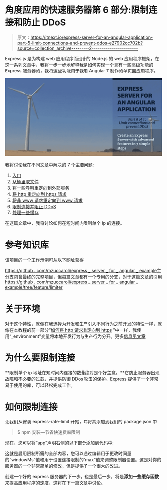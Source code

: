 # 角度应用的快速服务器第 6 部分:限制连接和防止 DDoS

> 原文：<https://itnext.io/express-server-for-an-angular-application-part-5-limit-connections-and-prevent-ddos-e27902cc702b?source=collection_archive---------2----------------------->

Express.js 是为构建 web 应用程序而设计的 Node.js 的 web 应用程序框架，在这一系列文章中，我将一步一步地解释我是如何实现一个具有一些高级功能的 Express 服务器的，我将这些功能用于我用 Angular 7 制作的单页面应用程序。

![](img/c813521678c8b61a54e1fa756e718898.png)

我将讨论我在不同文章中解决的 7 个主要问题:

1.  [入门](https://medium.com/@marcozuccaroli/express-server-for-an-angular-application-part-1-getting-started-2cd27de691bd?fbclid=IwAR0FqPoqKeBps4QUM3E09aSGKDwjUNKcoZHxPKAB5iBt8dwUbuEol3b7IZ8)
2.  [从桶里取文件](https://medium.com/@marcozuccaroli/express-server-for-an-angular-application-part-2-serve-files-from-a-bucket-ae14d23e7cde)
3.  [将一些呼叫重定向到外部服务](https://medium.com/@marcozuccaroli/express-server-for-an-angular-application-part-3-redirect-routes-to-an-external-service-d4658ed575cb)
4.  [将 http 重定向到 https 请求](https://medium.com/@marcozuccaroli/express-server-for-an-angular-application-part-4-redirect-http-to-https-requests-d4f6e7ed7e93)
5.  [将非 www 请求重定向到 www 请求](https://medium.com/@marcozuccaroli/express-server-for-an-angular-application-part-5-redirect-non-www-to-www-requests-b81a7794a4d7)
6.  [限制连接并阻止 DDoS](https://medium.com/@marcozuccaroli/express-server-for-an-angular-application-part-5-limit-connections-and-prevent-ddos-e27902cc702b)
7.  [处理一些缓存](https://medium.com/@marcozuccaroli/express-server-for-an-angular-application-part-7-add-cache-f11e8060a2e3)

在这篇文章中，我将讨论如何在短时间内限制单个 ip 的连接。

# 参考知识库

该项目的一个工作示例可从以下网址获得:

[https://github . com/mzuccaroli/express _ server _ for _ angular _ example](https://github.com/mzuccaroli/express_server_for_angular_example)主分支包含最终的完整项目，但每篇文章都有一个专用的分支，对于这篇文章的引用[https://github . com/mzuccaroli/express _ server _ for _ angular _ example/tree/feature/limiter](https://github.com/mzuccaroli/express_server_for_angular_example/tree/feature/limiter)

# 关于环境

对于这个特性，就像在我选择为开发和生产引入不同行为之前开发的特性一样，就像在本教程的前一部分“[如何将 http 请求重定向到 https](https://medium.com/@marcozuccaroli/express-server-for-an-angular-application-part-4-redirect-http-to-https-requests-d4f6e7ed7e93) ”中一样，我使用“_environment”变量将本地开发行为与生产行为分开。更多[信息见文章](https://medium.com/@marcozuccaroli/express-server-for-an-angular-application-part-4-redirect-http-to-https-requests-d4f6e7ed7e93)

# 为什么要限制连接

**限制单个 ip 地址在短时间内连接的数量绝对是个好主意。**它防止服务器出现故障和不必要的过载，并提供防御 DDos 攻击的保护。Express 提供了一个非常易于使用的库，可以轻松完成工作。

# 如何限制连接

让我们从安装 express-rate-limit 开始，并将其添加到我们的 package.json 中

> $ npm 安装—节省快速费率限制

现在，您可以将“app”声明右侧的以下部分添加到代码中:

这就是启用限制所需的全部内容，您可以通过编辑用于更改时间量的“windowMs”值和用于设置连接限制的“max”值来调整限制器设置。这是对你的服务器的一个非常简单的修改，但是提供了一个很大的改进。

创建一个好的 express 服务器的下一步，也是最后一步，将是**添加一些缓存函数**来提高应用程序的速度，这将在下一篇文章中讨论。
